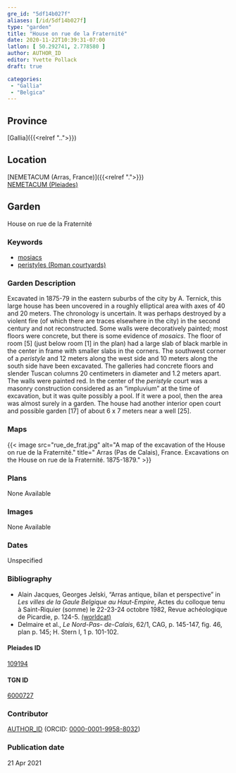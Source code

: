 ```yaml
---
gre_id: "5df14b027f"
aliases: [/id/5df14b027f]
type: "garden"
title: "House on rue de la Fraternité"
date: 2020-11-22T10:39:31-07:00
latlon: [ 50.292741, 2.778580 ]
author: AUTHOR_ID
editor: Yvette Pollack
draft: true

categories:
 - "Gallia"
 - "Belgica"
---
```


## Province
[Gallia]({{<relref "..">}})

## Location

[NEMETACUM (Arras, France)]({{<relref ".">}}) \
[NEMETACUM (Pleiades)](https://pleiades.stoa.org/places/109194)

<!--### Location Description-->

<!-- LEAVE THIS BLANK FOR NOW -->

<!--## Sublocation-->

<!--
[AREA WITHIN LOCATION, LIKE “PALATINE HILL”](GEOREFERENCE LINK)
A sublocation is any area larger than an individual garden, but located within a location. I would always try to include a link to a controlled vocabulary here if possible. This ID may well be different from the Garden ID, e.g., Pompeii versus a Garden in one of the houses which has its own Pleiades ID.
-->

<!--### Sublocation Description-->

<!-- DESCRIPTION -->

## Garden
House on rue de la Fraternité

### Keywords
- [mosiacs](http://vocab.getty.edu/page/aat/300015342)
- [peristyles (Roman courtyards)](http://vocab.getty.edu/page/aat/300004029)



### Garden Description

Excavated in 1875-79 in the eastern suburbs of the city by A. Ternick, this large house has been uncovered in a roughly elliptical area with axes of 40 and 20 meters. The chronology is uncertain. It was perhaps destroyed by a violent fire (of which there are traces elsewhere in the city) in the second century and not reconstructed. Some walls were decoratively painted; most floors were concrete, but there is some evidence of *mosaics*. The floor of room [5] (just below room [1] in the plan) had a large slab of black marble in the center in frame with smaller slabs in the corners. The southwest corner of a *peristyle* and 12 meters along the west side and 10 meters along the south side have been excavated. The galleries had concrete floors and slender Tuscan columns 20 centimeters in diameter and 1.2 meters apart. The walls were painted red. In the center of the *peristyle* court was a masonry construction considered as an “impluvium” at the time of excavation, but it was quite possibly a pool. If it were a pool, then the area was almost surely in a garden.
The house had another interior open court and possible garden [17] of about 6 x 7 meters near a well [25].

<!-- Text comes from draft file-->



### Maps

{{< image src="rue_de_frat.jpg" alt="A map of the excavation of the House on rue de la Fraternité." title=" Arras (Pas de Calais), France. Excavations on the House on rue de la Fraternité. 1875-1879." >}}

### Plans

None Available
<!--
{{< image src="FILENAME" alt="ALT_TEXT" title="CAPTION" >}}
-->

### Images

None Available
<!--
{{< image src="FILENAME" alt="ALT_TEXT" title="CAPTION" >}}
-->

### Dates
Unspecified

### Bibliography
- Alain Jacques, Georges Jelski, “Arras antique, bilan et perspective” in *Les villes de la Gaule Belgique au Haut-Empire*, Actes du colloque tenu à Saint-Riquier (somme) le 22-23-24 octobre 1982, Revue achéologique de Picardie, p. 124-5. [(worldcat)](http://www.worldcat.org/oclc/313214592)
-  Delmaire  et  al., *Le Nord-Pas- de-Calais*, 62/1, CAG,  p. 145-147, fig. 46,  plan  p. 145; H. Stern I, 1 p. 101-102.  <!-- not on worldcat and last part seems to be in draft.-->

<!--#### Periodo ID-->

<!-- [PERIODO_ID](https://pleiades.stoa.org/places/PLEIADES_ID) -->

#### Pleiades ID

[109194](https://pleiades.stoa.org/places/109194)

#### TGN ID
[6000727](http://vocab.getty.edu/page/tgn/6000727)

### Contributor
[AUTHOR_ID](link) (ORCID: [0000-0001-9958-8032](https://orcid.org/0000-0001-9958-8032))

### Publication date

21 Apr 2021

<!--### Related articles-->

<!-- Links to other related articles. Leave blank for now -->

